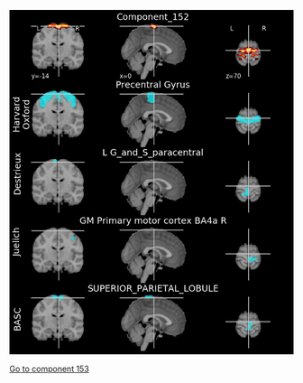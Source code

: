 ![152](preliminary/152.jpg "Component 152")

[Go to component 153](https://parietal-inria.github.io/MODL_atlas/256/153 "Component 153")
